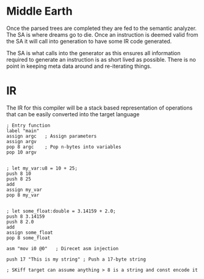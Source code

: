 # Middle Earth

Once the parsed trees are completed they are fed to the semantic analyzer. 
The SA is where dreams go to die. Once an instruction is deemed valid from the SA
it will call into generation to have some IR code generated. 

The SA is what calls into the generator as this ensures all information required to 
generate an instruction is as short lived as possible. There is no point in keeping
meta data around and re-iterating things.

# IR

The IR for this compiler will be a stack based representation
of operations that can be easily converted into the target language


```
; Entry function
label "main"
assign argc   ; Assign parameters
assign argv
pop 8 argc    ; Pop n-bytes into variables
pop 10 argv


; let my_var:u8 = 10 + 25;
push 8 10
push 8 25
add
assign my_var
pop 8 my_var


; let some_float:double = 3.14159 + 2.0;
push 8 3.14159
push 8 2.0
add
assign some_float
pop 8 some_float

asm "mov i0 @0"   ; Direcet asm injection

push 17 "This is my string" ; Push a 17-byte string 

; SKiff target can assume anything > 8 is a string and const encode it

```
